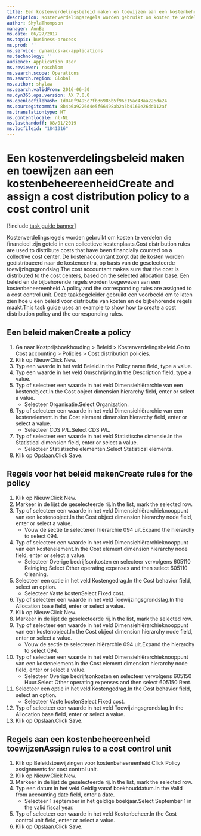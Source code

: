 ```yaml
---
title: Een kostenverdelingsbeleid maken en toewijzen aan een kostenbeheereenheid
description: Kostenverdelingsregels worden gebruikt om kosten te verdelen die financieel zijn geteld in een collectieve kostenplaats.
author: ShylaThompson
manager: AnnBe
ms.date: 06/27/2017
ms.topic: business-process
ms.prod: ''
ms.service: dynamics-ax-applications
ms.technology: ''
audience: Application User
ms.reviewer: roschlom
ms.search.scope: Operations
ms.search.region: Global
ms.author: shylaw
ms.search.validFrom: 2016-06-30
ms.dyn365.ops.version: AX 7.0.0
ms.openlocfilehash: 1d040f9495c7fb36985b5f96c15ac43aa226da24
ms.sourcegitcommit: 8b4b6a9226d4e5f66498ab2a5b4160e26dd112af
ms.translationtype: HT
ms.contentlocale: nl-NL
ms.lasthandoff: 08/01/2019
ms.locfileid: "1841316"
---
```

# <a name="create-and-assign-a-cost-distribution-policy-to-a-cost-control-unit"></a><span data-ttu-id="952f2-103">Een kostenverdelingsbeleid maken en toewijzen aan een kostenbeheereenheid</span><span class="sxs-lookup"><span data-stu-id="952f2-103">Create and assign a cost distribution policy to a cost control unit</span></span>

[!include [task guide banner](../../includes/task-guide-banner.md)]

<span data-ttu-id="952f2-104">Kostenverdelingsregels worden gebruikt om kosten te verdelen die financieel zijn geteld in een collectieve kostenplaats.</span><span class="sxs-lookup"><span data-stu-id="952f2-104">Cost distribution rules are used to distribute costs that have been financially counted on a collective cost center.</span></span> <span data-ttu-id="952f2-105">De kostenaccountant zorgt dat de kosten worden gedistribueerd naar de kostencentra, op basis van de geselecteerde toewijzingsgrondslag.</span><span class="sxs-lookup"><span data-stu-id="952f2-105">The cost accountant makes sure that the cost is distributed to the cost centers, based on the selected allocation base.</span></span> <span data-ttu-id="952f2-106">Een beleid en de bijbehorende regels worden toegewezen aan een kostenbeheereenheid.</span><span class="sxs-lookup"><span data-stu-id="952f2-106">A policy and the corresponding rules are assigned to a cost control unit.</span></span> <span data-ttu-id="952f2-107">Deze taakbegeleider gebruikt een voorbeeld om te laten zien hoe u een beleid voor distributie van kosten en de bijbehorende regels maakt.</span><span class="sxs-lookup"><span data-stu-id="952f2-107">This task guide uses an example to show how to create a cost distribution policy and the corresponding rules.</span></span>


## <a name="create-a-policy"></a><span data-ttu-id="952f2-108">Een beleid maken</span><span class="sxs-lookup"><span data-stu-id="952f2-108">Create a policy</span></span>
1. <span data-ttu-id="952f2-109">Ga naar Kostprijsboekhouding > Beleid > Kostenverdelingsbeleid.</span><span class="sxs-lookup"><span data-stu-id="952f2-109">Go to Cost accounting > Policies > Cost distribution policies.</span></span>
2. <span data-ttu-id="952f2-110">Klik op Nieuw.</span><span class="sxs-lookup"><span data-stu-id="952f2-110">Click New.</span></span>
3. <span data-ttu-id="952f2-111">Typ een waarde in het veld Beleid.</span><span class="sxs-lookup"><span data-stu-id="952f2-111">In the Policy name field, type a value.</span></span>
4. <span data-ttu-id="952f2-112">Typ een waarde in het veld Omschrijving.</span><span class="sxs-lookup"><span data-stu-id="952f2-112">In the Description field, type a value.</span></span>
5. <span data-ttu-id="952f2-113">Typ of selecteer een waarde in het veld Dimensiehiërarchie van een kostenobject.</span><span class="sxs-lookup"><span data-stu-id="952f2-113">In the Cost object dimension hierarchy field, enter or select a value.</span></span>
    * <span data-ttu-id="952f2-114">Selecteer Organisatie.</span><span class="sxs-lookup"><span data-stu-id="952f2-114">Select Organization.</span></span>  
6. <span data-ttu-id="952f2-115">Typ of selecteer een waarde in het veld Dimensiehiërarchie van een kostenelement.</span><span class="sxs-lookup"><span data-stu-id="952f2-115">In the Cost element dimension hierarchy field, enter or select a value.</span></span>
    * <span data-ttu-id="952f2-116">Selecteer CDS P/L.</span><span class="sxs-lookup"><span data-stu-id="952f2-116">Select CDS P/L.</span></span>  
7. <span data-ttu-id="952f2-117">Typ of selecteer een waarde in het veld Statistische dimensie.</span><span class="sxs-lookup"><span data-stu-id="952f2-117">In the Statistical dimension field, enter or select a value.</span></span>
    * <span data-ttu-id="952f2-118">Selecteer Statistische elementen.</span><span class="sxs-lookup"><span data-stu-id="952f2-118">Select Statistical elements.</span></span>  
8. <span data-ttu-id="952f2-119">Klik op Opslaan.</span><span class="sxs-lookup"><span data-stu-id="952f2-119">Click Save.</span></span>

## <a name="create-rules-for-the-policy"></a><span data-ttu-id="952f2-120">Regels voor het beleid maken</span><span class="sxs-lookup"><span data-stu-id="952f2-120">Create rules for the policy</span></span>
1. <span data-ttu-id="952f2-121">Klik op Nieuw.</span><span class="sxs-lookup"><span data-stu-id="952f2-121">Click New.</span></span>
2. <span data-ttu-id="952f2-122">Markeer in de lijst de geselecteerde rij.</span><span class="sxs-lookup"><span data-stu-id="952f2-122">In the list, mark the selected row.</span></span>
3. <span data-ttu-id="952f2-123">Typ of selecteer een waarde in het veld Dimensiehiërarchieknooppunt van een kostenobject.</span><span class="sxs-lookup"><span data-stu-id="952f2-123">In the Cost object dimension hierarchy node field, enter or select a value.</span></span>
    * <span data-ttu-id="952f2-124">Vouw de sectie te selecteren hiërarchie 094 uit.</span><span class="sxs-lookup"><span data-stu-id="952f2-124">Expand the hierarchy to select 094.</span></span>  
4. <span data-ttu-id="952f2-125">Typ of selecteer een waarde in het veld Dimensiehiërarchieknooppunt van een kostenelement.</span><span class="sxs-lookup"><span data-stu-id="952f2-125">In the Cost element dimension hierarchy node field, enter or select a value.</span></span>
    * <span data-ttu-id="952f2-126">Selecteer Overige bedrijfsonkosten en selecteer vervolgens 605110 Reiniging.</span><span class="sxs-lookup"><span data-stu-id="952f2-126">Select Other operating expenses and then select 605110 Cleaning.</span></span>  
5. <span data-ttu-id="952f2-127">Selecteer een optie in het veld Kostengedrag.</span><span class="sxs-lookup"><span data-stu-id="952f2-127">In the Cost behavior field, select an option.</span></span>
    * <span data-ttu-id="952f2-128">Selecteer Vaste kosten</span><span class="sxs-lookup"><span data-stu-id="952f2-128">Select Fixed cost.</span></span>  
6. <span data-ttu-id="952f2-129">Typ of selecteer een waarde in het veld Toewijzingsgrondslag.</span><span class="sxs-lookup"><span data-stu-id="952f2-129">In the Allocation base field, enter or select a value.</span></span>
7. <span data-ttu-id="952f2-130">Klik op Nieuw.</span><span class="sxs-lookup"><span data-stu-id="952f2-130">Click New.</span></span>
8. <span data-ttu-id="952f2-131">Markeer in de lijst de geselecteerde rij.</span><span class="sxs-lookup"><span data-stu-id="952f2-131">In the list, mark the selected row.</span></span>
9. <span data-ttu-id="952f2-132">Typ of selecteer een waarde in het veld Dimensiehiërarchieknooppunt van een kostenobject.</span><span class="sxs-lookup"><span data-stu-id="952f2-132">In the Cost object dimension hierarchy node field, enter or select a value.</span></span>
    * <span data-ttu-id="952f2-133">Vouw de sectie te selecteren hiërarchie 094 uit.</span><span class="sxs-lookup"><span data-stu-id="952f2-133">Expand the hierarchy to select 094.</span></span>  
10. <span data-ttu-id="952f2-134">Typ of selecteer een waarde in het veld Dimensiehiërarchieknooppunt van een kostenelement.</span><span class="sxs-lookup"><span data-stu-id="952f2-134">In the Cost element dimension hierarchy node field, enter or select a value.</span></span>
    * <span data-ttu-id="952f2-135">Selecteer Overige bedrijfsonkosten en selecteer vervolgens 605150 Huur.</span><span class="sxs-lookup"><span data-stu-id="952f2-135">Select Other operating expenses and then select 605150 Rent.</span></span>  
11. <span data-ttu-id="952f2-136">Selecteer een optie in het veld Kostengedrag.</span><span class="sxs-lookup"><span data-stu-id="952f2-136">In the Cost behavior field, select an option.</span></span>
    * <span data-ttu-id="952f2-137">Selecteer Vaste kosten</span><span class="sxs-lookup"><span data-stu-id="952f2-137">Select Fixed cost.</span></span>  
12. <span data-ttu-id="952f2-138">Typ of selecteer een waarde in het veld Toewijzingsgrondslag.</span><span class="sxs-lookup"><span data-stu-id="952f2-138">In the Allocation base field, enter or select a value.</span></span>
13. <span data-ttu-id="952f2-139">Klik op Opslaan.</span><span class="sxs-lookup"><span data-stu-id="952f2-139">Click Save.</span></span>

## <a name="assign-rules-to-a-cost-control-unit"></a><span data-ttu-id="952f2-140">Regels aan een kostenbeheereenheid toewijzen</span><span class="sxs-lookup"><span data-stu-id="952f2-140">Assign rules to a cost control unit</span></span>
1. <span data-ttu-id="952f2-141">Klik op Beleidstoewijzingen voor kostenbeheereenheid.</span><span class="sxs-lookup"><span data-stu-id="952f2-141">Click Policy assignments for cost control unit.</span></span>
2. <span data-ttu-id="952f2-142">Klik op Nieuw.</span><span class="sxs-lookup"><span data-stu-id="952f2-142">Click New.</span></span>
3. <span data-ttu-id="952f2-143">Markeer in de lijst de geselecteerde rij.</span><span class="sxs-lookup"><span data-stu-id="952f2-143">In the list, mark the selected row.</span></span>
4. <span data-ttu-id="952f2-144">Typ een datum in het veld Geldig vanaf boekhouddatum.</span><span class="sxs-lookup"><span data-stu-id="952f2-144">In the Valid from accounting date field, enter a date.</span></span>
    * <span data-ttu-id="952f2-145">Selecteer 1 september in het geldige boekjaar.</span><span class="sxs-lookup"><span data-stu-id="952f2-145">Select September 1 in the valid fiscal year.</span></span>  
5. <span data-ttu-id="952f2-146">Typ of selecteer een waarde in het veld Kostenbeheer.</span><span class="sxs-lookup"><span data-stu-id="952f2-146">In the Cost control unit field, enter or select a value.</span></span>
6. <span data-ttu-id="952f2-147">Klik op Opslaan.</span><span class="sxs-lookup"><span data-stu-id="952f2-147">Click Save.</span></span>

